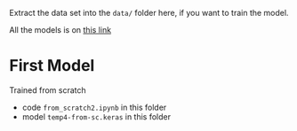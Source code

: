 Extract the data set into the `data/` folder here, if you want to train the model.

All the models is on [this link](https://o365cmu-my.sharepoint.com/:f:/g/personal/tanat_ta_cmu_ac_th/EjOhcRlhOadLt4rL-aQquhEBvm01NG6jJreg0kT7Oo6HVg?e=sxlqJ3)

# First Model
Trained from scratch 

- code `from_scratch2.ipynb` in this folder
- model `temp4-from-sc.keras` in this folder
